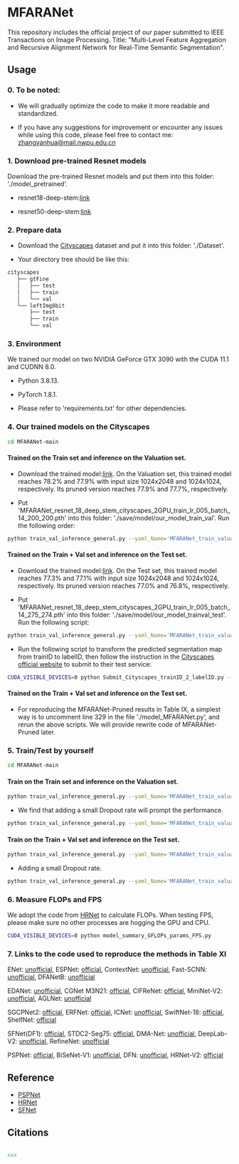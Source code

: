 # MFARANet
This repository includes the official project of our paper submitted to IEEE Transactions on Image Processing. Title: "Multi-Level Feature Aggregation and Recursive Alignment Network for Real-Time Semantic Segmentation".

## Usage

### 0. To be noted:

- We will gradually optimize the code to make it more readable and standardized.

- If you have any suggestions for improvement or encounter any issues while using this code, please feel free to contact me: zhangyanhua@mail.nwpu.edu.cn

### 1. Download pre-trained Resnet models  

Download the pre-trained Resnet models and put them into this folder: './model_pretrained'.

- resnet18-deep-stem:[link](https://drive.google.com/file/d/1q1VBV37acIte0GynoS054BWfwwdx1NiZ/view?usp=sharing)

- resnet50-deep-stem:[link](https://drive.google.com/file/d/1OktRGqZ15dIyB2YTySLfOVtprerHgbef/view?usp=sharing)

### 2. Prepare data 

- Download the [Cityscapes](https://www.cityscapes-dataset.com/) dataset and put it into this folder: './Dataset'.

- Your directory tree should be like this:

```bash
cityscapes
   ├── gtFine
   │   ├── test
   │   ├── train
   │   └── val
   └── leftImg8bit
       ├── test
       ├── train
       └── val
```

### 3. Environment 

We trained our model on two NVIDIA GeForce GTX 3090 with the CUDA 11.1 and CUDNN 8.0.

- Python 3.8.13.

- PyTorch 1.8.1. 

- Please refer to 'requirements.txt' for other dependencies.

### 4. Our trained models on the Cityscapes

````bash
cd MFARANet-main
````

#### Trained on the Train set and inference on the Valuation set.

- Download the trained model:[link](https://drive.google.com/file/d/1vGLHOW-_ref28PC0LXSyMuW-J6QJRPLB/view?usp=sharing). On the Valuation set, this trained model reaches 78.2% and 77.9% with input size 1024x2048 and 1024x1024, respectively. Its pruned version reaches 77.9% and 77.7%, respectively.

- Put 'MFARANet_resnet_18_deep_stem_cityscapes_2GPU_train_lr_005_batch_14_200_200.pth' into this folder: './save/model/our_model_train_val'. Run the following order:

````bash
python train_val_inference_general.py --yaml_Name='MFARANet_train_valuation_Basic_Config.yaml' --train_gpu 0 --NAME_model 'MFARANet_resnet_18_deep_stem' --Marker 'Branch_1_2_3_4_Paper_Val' --load_trained_model='./save/model/our_model_train_val/MFARANet_resnet_18_deep_stem_cityscapes_2GPU_train_lr_005_batch_14_200_200.pth'
````

#### Trained on the Train + Val set and inference on the Test set.

- Download the trained model:[link](https://drive.google.com/file/d/155ygZ50a6EwGqjm6qEnZ1shGQ9J3TKxn/view?usp=sharing). On the Test set, this trained model reaches 77.3% and 77.1% with input size 1024x2048 and 1024x1024, respectively. Its pruned version reaches 77.0% and 76.8%, respectively.

- Put 'MFARANet_resnet_18_deep_stem_cityscapes_2GPU_train_lr_005_batch_14_275_274.pth' into this folder: './save/model/our_model_trainval_test'. Run the following script:

````bash
python train_val_inference_general.py --yaml_Name='MFARANet_train_valuation_Basic_Config_Trainval_Test.yaml' --train_gpu 1 --NAME_model 'MFARANet_resnet_18_deep_stem' --Marker 'Branch_1_2_3_4_Paper_TrainVal_Test' --load_trained_model='./save/model/our_model_trainval_test/MFARANet_resnet_18_deep_stem_cityscapes_2GPU_train_lr_005_batch_14_275_274.pth'
````

- Run the following script to transform the predicted segmentation map from trainID to labelID, then follow the instruction in the [Cityscapes official website](https://www.cityscapes-dataset.com/) to submit to their test service:

````bash
CUDA_VISIBLE_DEVICES=0 python Submit_Cityscapes_trainID_2_labelID.py --path_Name='MFARANet_resnet_18_deep_stem_Branch_1_2_3_4_Paper_TrainVal_Test_cityscapes'
````

#### Trained on the Train + Val set and inference on the Test set.

- For reproducing the MFARANet-Pruned results in Table IX, a simplest way is to uncomment line 329 in the file './model_MFARANet.py', and rerun the above scripts. We will provide rewrite code of MFARANet-Pruned later.  

### 5. Train/Test by yourself

```bash
cd MFARANet-main
```

#### Train on the Train set and inference on the Valuation set.

````bash
python train_val_inference_general.py --yaml_Name='MFARANet_train_valuation_Basic_Config.yaml' --train_gpu 0 1 --NAME_model 'MFARANetScaleChoice_resnet_18_deep_stem' --Branch_Choose 1 2 3 4 --Marker 'Branch_1_2_3_4_Drop_0.05_Train_epochs_200' --epochs 200 --if_train_val
````

- We find that adding a small Dropout rate will prompt the performance.

````bash
python train_val_inference_general.py --yaml_Name='MFARANet_train_valuation_Basic_Config.yaml' --train_gpu 0 1 --NAME_model 'MFARANetScaleChoice_resnet_18_deep_stem' --Branch_Choose 1 2 3 4 --Dropout_Rate_CNN 0 0.05 0.05 0.05 0.05 --Marker 'Branch_1_2_3_4_Drop_0.05_Train_epochs_200' --epochs 200 --if_train_val
````

#### Train on the Train + Val set and inference on the Test set.

````bash
python train_val_inference_general.py --yaml_Name='MFARANet_train_valuation_Basic_Config_Trainval_Test.yaml' --train_gpu 0 1 --NAME_model 'MFARANetScaleChoice_resnet_18_deep_stem' --Branch_Choose 1 2 3 4 --Marker 'Branch_1_2_3_4_Drop_0.05_TrainVal_epochs_200' --epochs 200 --if_train_val
````

- Adding a small Dropout rate.

````bash
python train_val_inference_general.py --yaml_Name='MFARANet_train_valuation_Basic_Config_Trainval_Test.yaml' --train_gpu 0 1 --NAME_model 'MFARANetScaleChoice_resnet_18_deep_stem' --Branch_Choose 1 2 3 4 --Dropout_Rate_CNN 0 0.05 0.05 0.05 0.05 --Marker 'Branch_1_2_3_4_Drop_0.05_TrainVal_epochs_200' --epochs 200 --if_train_val
````

### 6. Measure FLOPs and FPS 

We adopt the code from [HRNet](https://github.com/HRNet/HRNet-Semantic-Segmentation/tree/HRNet-OCR?v=2) to calculate FLOPs. When testing FPS, please make sure no other processes are hogging the GPU and CPU.

```bash
CUDA_VISIBLE_DEVICES=0 python model_summary_GFLOPs_params_FPS.py 
```

### 7. Links to the code used to reproduce the methods in Table XI

ENet: [unofficial](https://github.com/davidtvs/PyTorch-ENet), ESPNet: [official](https://github.com/sacmehta/ESPNet), ContextNet: [unofficial](https://github.com/zh320/realtime-semantic-segmentation-pytorch), Fast-SCNN: [unofficial](https://github.com/Tramac/Fast-SCNN-pytorch), DFANetB: [unofficial](https://github.com/jandylin/DFANet_PyTorch) 

EDANet: [unofficial](https://github.com/wpf535236337/pytorch_EDANet), CGNet M3N21: [official](https://github.com/wutianyiRosun/CGNet), CIFReNet: [official](https://github.com/WxTu/CIFReNet), MiniNet-V2: [unofficial](https://github.com/zh320/realtime-semantic-segmentation-pytorch), AGLNet: [unofficial](https://github.com/zh320/realtime-semantic-segmentation-pytorch)

SGCPNet2: [official](https://github.com/zhouyuan888888/sgcpnet), ERFNet: [official](https://github.com/Eromera/erfnet_pytorch), ICNet: [unofficial](https://github.com/liminn/ICNet-pytorch/tree/master), SwiftNet-18: [official](https://github.com/orsic/swiftnet), ShelfNet: [official](https://github.com/juntang-zhuang/ShelfNet)

SFNet(DF1): [official](https://github.com/lxtGH/SFSegNets), STDC2-Seg75: [official](https://github.com/MichaelFan01/STDC-Seg), DMA-Net: [unofficial](https://github.com/haritsahm/pytorch-DMANet), DeepLab-V2: [unofficial](https://github.com/isht7/pytorch-deeplab-resnet), RefineNet: [unofficial](https://github.com/DrSleep/refinenet-pytorch)

PSPNet: [official](https://github.com/hszhao/semseg), BiSeNet-V1: [unofficial](https://github.com/CoinCheung/BiSeNet), DFN: [unofficial](https://github.com/lingtengqiu/Deeperlab-pytorch/blob/master/dfn.py), HRNet-V2: [official](https://github.com/HRNet/HRNet-Semantic-Segmentation/tree/HRNet-OCR?v=2)

## Reference
* [PSPNet](https://github.com/hszhao/semseg)
* [HRNet](https://github.com/HRNet/HRNet-Semantic-Segmentation/tree/HRNet-OCR?v=2)
* [SFNet](https://github.com/lxtGH/SFSegNets)

## Citations

```bibtex

xxx

```

